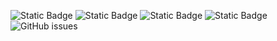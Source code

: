 ![Static Badge](https://img.shields.io/badge/blacklists-60-000000) ![Static Badge](https://img.shields.io/badge/blacklisted-2923845-cc0000) ![Static Badge](https://img.shields.io/badge/whitelisted-2242-00CC00) ![Static Badge](https://img.shields.io/badge/streaming_blacklist-28106-000000) ![GitHub issues](https://img.shields.io/github/issues/fabriziosalmi/blacklists)
